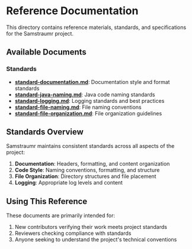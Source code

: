 # Reference Documentation

This directory contains reference materials, standards, and specifications for the Samstraumr project.

## Available Documents

### Standards
- **[standard-documentation.md](./standard-documentation.md)**: Documentation style and format standards
- **[standard-java-naming.md](./standard-java-naming.md)**: Java code naming standards
- **[standard-logging.md](./standard-logging.md)**: Logging standards and best practices
- **[standard-file-naming.md](./standard-file-naming.md)**: File naming conventions
- **[standard-file-organization.md](./standard-file-organization.md)**: File organization guidelines

## Standards Overview

Samstraumr maintains consistent standards across all aspects of the project:

1. **Documentation**: Headers, formatting, and content organization
2. **Code Style**: Naming conventions, formatting, and structure
3. **File Organization**: Directory structures and file placement
4. **Logging**: Appropriate log levels and content

## Using This Reference

These documents are primarily intended for:

1. New contributors verifying their work meets project standards
2. Reviewers checking compliance with standards
3. Anyone seeking to understand the project's technical conventions